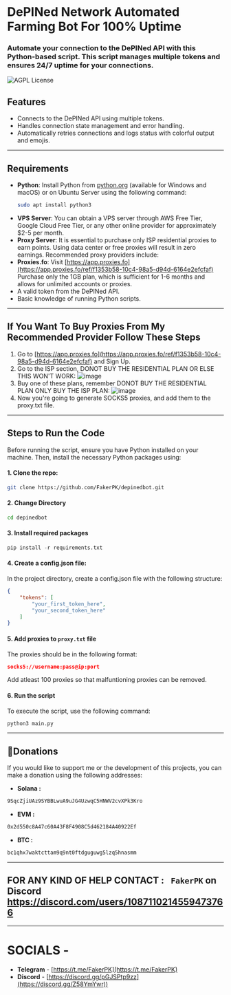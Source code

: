 # DePINed Network Automated Farming Bot For 100% Uptime

### Automate your connection to the DePINed API with this Python-based script. This script manages multiple tokens and ensures 24/7 uptime for your connections.

![AGPL License](https://img.shields.io/badge/License-AGPL%20v3-blue.svg)

## Features
* Connects to the DePINed API using multiple tokens.
* Handles connection state management and error handling.
* Automatically retries connections and logs status with colorful output and emojis.
----
## Requirements
- **Python**: Install Python from [python.org](https://www.python.org/downloads/) (available for Windows and macOS) or on Ubuntu Server using the following command:
  ```bash
  sudo apt install python3
- **VPS Server**: You can obtain a VPS server through AWS Free Tier, Google Cloud Free Tier, or any other online provider for approximately $2-5 per month.
- **Proxy Server**: It is essential to purchase only ISP residential proxies to earn points. Using data center or free proxies will result in zero earnings. Recommended proxy providers include:
- **Proxies.fo**: Visit [https://app.proxies.fo](https://app.proxies.fo/ref/f1353b58-10c4-98a5-d94d-6164e2efcfaf) Purchase only the 1GB plan, which is sufficient for 1-6 months and allows for unlimited accounts or proxies.
- A valid token from the DePINed API.
- Basic knowledge of running Python scripts.
----
## If You Want To Buy Proxies From My Recommended Provider Follow These Steps
1. Go to [https://app.proxies.fo](https://app.proxies.fo/ref/f1353b58-10c4-98a5-d94d-6164e2efcfaf) and Sign Up.
2. Go to the ISP section, DONOT BUY THE RESIDENTIAL PLAN OR ELSE THIS WON'T WORK:
![image](https://github.com/user-attachments/assets/c81fc995-11f9-4448-9355-0065d4286cf2)
3. Buy one of these plans, remember DONOT BUY THE RESIDENTIAL PLAN ONLY BUY THE ISP PLAN:
![image](https://github.com/user-attachments/assets/bbd22e0a-22c7-42cf-8608-361d7310e0ae)
4. Now you're going to generate SOCKS5 proxies, and add them to the proxy.txt file.
----
## Steps to Run the Code

Before running the script, ensure you have Python installed on your machine. Then, install the necessary Python packages using:

#### 1. Clone the repo:
```bash
git clone https://github.com/FakerPK/depinedbot.git
```
#### 2. Change Directory
```bash
cd depinedbot
```
#### 3. Install required packages
```python
pip install -r requirements.txt
```
#### 4. Create a config.json file:
In the project directory, create a config.json file with the following structure:

```json
{
    "tokens": [
        "your_first_token_here",
        "your_second_token_here"
    ]
}
```
#### 5. Add proxies to `proxy.txt` file
The proxies should be in the following format:
```json 
socks5://username:pass@ip:port
```
Add atleast 100 proxies so that malfuntioning proxies can be removed.
#### 6. Run the script
To execute the script, use the following command:
```bash
python3 main.py
```
----
##  **💸Donations**
If you would like to support me or the development of this projects, you can make a donation using the following addresses:
- **Solana :**
```bash
9SqcZjiUAz9SYBBLwuA9uJG4UzwqC5HNWV2cvXPk3Kro
```
- **EVM :**
```bash
0x2d550c8A47c60A43F8F4908C5d462184A40922Ef
```
- **BTC :**
```bash
bc1qhx7waktcttam9q9nt0ftdguguwg5lzq5hnasmm
```
----
## FOR ANY KIND OF HELP CONTACT : ` FakerPK` on Discord  https://discord.com/users/1087110214559473766
----
# SOCIALS -

- **Telegram** - [https://t.me/FakerPK](https://t.me/FakerPK)
- **Discord** - [https://discord.gg/pGJSPtp9zz](https://discord.gg/Z58YmYwr))
